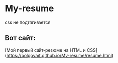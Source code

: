 # My-resume
css не подтягивается
## Вот сайт:
[Мой первый сайт-резюме на HTML и CSS] (https://bolgovart.github.io/My-resume/resume.html)
